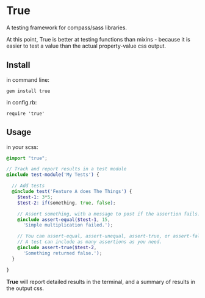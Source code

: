 True
====

A testing framework for compass/sass libraries.

At this point,
True is better at testing functions than mixins -
because it is easier to test a value
than the actual property-value css output.

Install
-------

in command line:

`gem install true`

in config.rb:

`require 'true'`

Usage
-----

in your scss:

```scss
@import "true";

// Track and report results in a test module
@include test-module('My Tests') {

  // Add tests
  @include test('Feature A does The Things') {
    $test-1: 3*5;
    $test-2: if(something, true, false);

    // Assert something, with a message to post if the assertion fails.
    @include assert-equal($test-1, 15,
      'Simple multiplication failed.');

    // You can assert-equal, assert-unequal, assert-true, or assert-false.
    // A test can include as many assertions as you need.
    @include assert-true($test-2,
      'Something returned false.');
  }

}
```

**True** will report detailed results in the terminal,
and a summary of results in the output css.